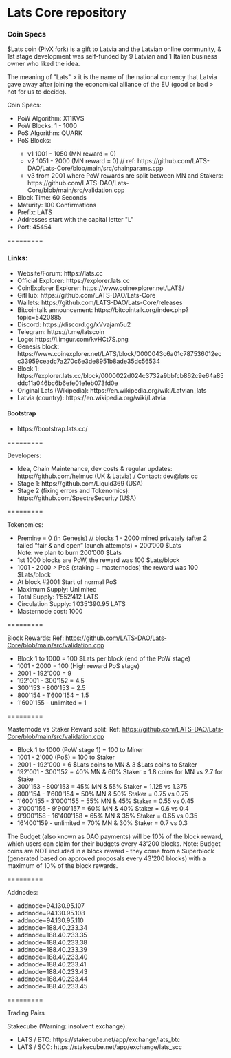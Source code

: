 Lats Core repository
=====================================

### Coin Specs

$Lats coin (PivX fork) is a gift to Latvia and the Latvian online community, & 1st stage development was self-funded by 9 Latvian and 1 Italian business owner who liked the idea.

The meaning of "Lats" > it is the name of the national currency that Latvia gave away after joining the economical alliance of the EU (good or bad > not for us to decide).

Coin Specs:
<ul>
<li>PoW Algorithm: X11KVS</li>
<li>PoW Blocks: 1 - 1000</li>
<li>PoS Algorithm: QUARK</li>
<li>PoS Blocks:</li>
  <ul>
    <li>v1 1001 - 1050 (MN reward = 0)</li>
    <li>v2 1051 - 2000 (MN reward = 0) // ref: https://github.com/LATS-DAO/Lats-Core/blob/main/src/chainparams.cpp</li>
    <li>v3 from 2001 where PoW rewards are split between MN and Stakers: https://github.com/LATS-DAO/Lats-Core/blob/main/src/validation.cpp</li>
  </ul>
<li>Block Time: 60 Seconds</li>
<li>Maturity: 100 Confirmations</li>
<li>Prefix: LATS</li>
<li>Addresses start with the capital letter "L"</li>
<li>Port: 45454</li>
</ul>

=========

<h3>Links:</h3>
<ul>
<li>Website/Forum: https://lats.cc</li>
<li>Official Explorer: https://explorer.lats.cc</li>
<li>CoinExplorer Explorer: https://www.coinexplorer.net/LATS/</li>
<li>GitHub: https://github.com/LATS-DAO/Lats-Core</li>
<li>Wallets: https://github.com/LATS-DAO/Lats-Core/releases</li>
<li>Bitcointalk announcement: https://bitcointalk.org/index.php?topic=5420885</li>
<li>Discord: https://discord.gg/xVvajam5u2</li>
<li>Telegram: https://t.me/latscoin</li>
<li>Logo: https://i.imgur.com/kvHCt7S.png</li>
<li>Genesis block: https://www.coinexplorer.net/LATS/block/0000043c6a01c787536012ecc33959ceadc7a270c6e3de8951b8ade35dc56534</li>
<li>Block 1: https://explorer.lats.cc/block/0000022d024c3732a9bbfcb862c9e64a85ddc11a046bc6b6efe01e1eb073fd0e</li>
<li>Original Lats (Wikipedia): https://en.wikipedia.org/wiki/Latvian_lats</li>
<li>Latvia (country): https://en.wikipedia.org/wiki/Latvia</li>
</ul>

<h4>Bootstrap</h4>
<ul>
  <li>https://bootstrap.lats.cc/</li>
</ul>

=========

Developers:

<ul>
<li>Idea, Chain Maintenance, dev costs & regular updates: https://github.com/helmuc (UK & Latvia) / Contact: dev@lats.cc</li>
<li>Stage 1: https://github.com/Liquid369 (USA)</li>
<li>Stage 2 (fixing errors and Tokenomics): https://github.com/SpectreSecurity (USA)</li>
</ul>

=========

Tokenomics:

<ul>
<li>Premine = 0 (in Genesis) // blocks 1 - 2000 mined privately (after 2 failed “fair & and open” launch attempts) = 200’000 $Lats</li>
    Note: we plan to burn 200’000 $Lats
<li>1st 1000 blocks are PoW, the reward was 100 $Lats/block</li>
<li>1001 - 2000 > PoS (staking + masternodes) the reward was 100 $Lats/block</li>
<li>At block #2001 Start of normal PoS</li>
<li>Maximum Supply: Unlimited</li>
<li>Total Supply: 1’552’412 LATS</li>
<li>Circulation Supply: 1’035’390.95 LATS</li>
<li>Masternode cost: 1000</li>
</ul>

=========

Block Rewards:
Ref: https://github.com/LATS-DAO/Lats-Core/blob/main/src/validation.cpp
<ul>
<li>Block 1 to 1000 = 100 $Lats per block (end of the PoW stage)</li>
<li>1001 - 2000 = 100 (High reward PoS stage)</li>
<li>2001 - 192'000 = 9</li>
<li>192'001 - 300'152 = 4.5</li>
<li>300'153 - 800'153 = 2.5</li>
<li>800'154 - 1'600'154 = 1.5</li>
<li>1'600'155 - unlimited = 1</li>
</ul>

=========

Masternode vs Staker Reward split:
Ref: https://github.com/LATS-DAO/Lats-Core/blob/main/src/validation.cpp 

<ul>
<li>Block 1 to 1000 (PoW stage 1) = 100 to Miner</li>
<li>1001 - 2'000 (PoS) = 100 to Staker</li>
<li>2001 - 192'000 =  6 $Lats coins to MN & 3 $Lats coins to Staker</li>
<li>192'001 - 300'152 = 40% MN & 60% Staker = 1.8 coins for MN vs 2.7 for Stake</li>
<li>300'153 - 800'153 = 45% MN & 55% Staker = 1.125 vs 1.375</li>
<li>800'154 - 1'600'154 = 50% MN & 50% Staker = 0.75 vs 0.75</li>
<li>1'600'155 - 3'000'155 = 55% MN & 45% Staker = 0.55 vs 0.45</li>
<li>3'000'156 - 9'900'157 = 60% MN & 40% Staker = 0.6 vs 0.4</li>
<li>9'900'158 - 16'400'158 = 65% MN & 35% Staker = 0.65 vs 0.35</li>
<li>16'400'159 - unlimited = 70% MN & 30% Staker = 0.7 vs 0.3</li>
</ul>

The Budget (also known as DAO payments) will be 10% of the block reward, which users can claim for their budgets every 43'200 blocks.
Note: Budget coins are NOT included in a block reward - they come from a Superblock (generated based on approved proposals every 43'200 blocks) with a maximum of 10% of the block rewards.

=========

Addnodes:

<ul>
<li>addnode=94.130.95.107</li>
<li>addnode=94.130.95.108</li>
<li>addnode=94.130.95.110</li>
<li>addnode=188.40.233.34</li>
<li>addnode=188.40.233.35</li>
<li>addnode=188.40.233.38</li>
<li>addnode=188.40.233.39</li>
<li>addnode=188.40.233.40</li>
<li>addnode=188.40.233.41</li>
<li>addnode=188.40.233.43</li>
<li>addnode=188.40.233.44</li>
<li>addnode=188.40.233.45</li>
</ul>

=========

Trading Pairs

Stakecube (Warning: insolvent exchange):

<ul>
<li>LATS / BTC: https://stakecube.net/app/exchange/lats_btc</li>
<li>LATS / SCC: https://stakecube.net/app/exchange/lats_scc</li>
</ul>
